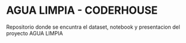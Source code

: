 # AGUA LIMPIA - CODERHOUSE

Repositorio donde se encuntra el dataset, notebook y presentacion del proyecto AGUA LIMPIA

